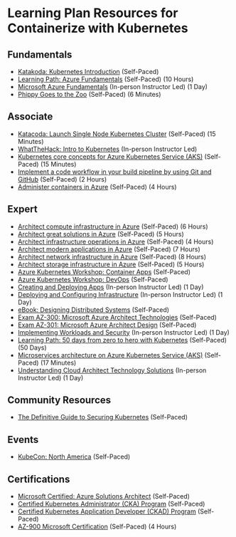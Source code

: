 # Learning Plan Resources for Containerize with Kubernetes

## Fundamentals

* [Katakoda: Kubernetes Introduction](https://www.katacoda.com/) (Self-Paced)
* [Learning Path: Azure Fundamentals](https://docs.microsoft.com/en-us/learn/paths/azure-fundamentals/) (Self-Paced) (10 Hours)
* [Microsoft Azure Fundamentals](https://www.microsoft.com/learning/course.aspx?cid=AZ-900T01) (In-person Instructor Led) (1 Day)
* [Phippy Goes to the Zoo](https://azure.microsoft.com/mediahandler/files/resourcefiles/phippy-goes-to-the-zoo/Phippy%20Goes%20To%20The%20Zoo_MSFTonline.pdf) (Self-Paced) (6 Minutes)

## Associate

* [Katacoda: Launch Single Node Kubernetes Cluster](https://www.katacoda.com/courses/kubernetes/launch-single-node-cluster) (Self-Paced) (15 Minutes)
* [WhatTheHack: Intro to Kubernetes](https://github.com/microsoft/WhatTheHack/tree/master/001-IntroToKubernetes) (In-person Instructor Led)
* [Kubernetes core concepts for Azure Kubernetes Service (AKS)](https://docs.microsoft.com/en-us/azure/aks/concepts-clusters-workloads) (Self-Paced) (15 Minutes)
* [Implement a code workflow in your build pipeline by using Git and GitHub](https://docs.microsoft.com/en-us/learn/modules/implement-code-workflow/) (Self-Paced) (2 Hours)
* [Administer containers in Azure](https://docs.microsoft.com/en-us/learn/paths/administer-containers-in-azure/) (Self-Paced) (4 Hours)

## Expert

* [Architect compute infrastructure in Azure](https://docs.microsoft.com/en-us/learn/paths/architect-compute-infrastructure/) (Self-Paced) (6 Hours)
* [Architect great solutions in Azure](https://docs.microsoft.com/en-us/learn/paths/architect-great-solutions-in-azure/) (Self-Paced) (5 Hours)
* [Architect infrastructure operations in Azure](https://docs.microsoft.com/en-us/learn/paths/architect-infrastructure-operations/) (Self-Paced) (4 Hours)
* [Architect modern applications in Azure](https://docs.microsoft.com/en-us/learn/paths/architect-modern-apps/) (Self-Paced) (7 Hours)
* [Architect network infrastructure in Azure](https://docs.microsoft.com/en-us/learn/paths/architect-network-infrastructure/) (Self-Paced) (8 Hours)
* [Architect storage infrastructure in Azure](https://docs.microsoft.com/en-us/learn/paths/architect-storage-infrastructure/) (Self-Paced) (5 Hours)
* [Azure Kubernetes Workshop: Container Apps](http://aksworkshop.io/) (Self-Paced)
* [Azure Kubernetes Workshop: DevOps](https://devsecops.aksworkshop.io/) (Self-Paced)
* [Creating and Deploying Apps](https://www.microsoft.com/learning/course.aspx?cid=AZ-300T04) (In-person Instructor Led) (1 Day)
* [Deploying and Configuring Infrastructure](https://www.microsoft.com/learning/course.aspx?cid=AZ-300T01) (In-person Instructor Led) (1 Day)
* [eBook: Designing Distributed Systems](https://azure.microsoft.com/en-us/resources/designing-distributed-systems/) (Self-Paced)
* [Exam AZ-300: Microsoft Azure Architect Technologies](https://docs.microsoft.com/en-us/learn/certifications/exams/az-300?wt.mc_id=learningredirect_certs-web-wwl) (Self-Paced)
* [Exam AZ-301: Microsoft Azure Architect Design](https://docs.microsoft.com/en-us/learn/certifications/exams/az-301?wt.mc_id=learningredirect_certs-web-wwl) (Self-Paced)
* [Implementing Workloads and Security](https://www.microsoft.com/learning/course.aspx?cid=AZ-300T02) (In-person Instructor Led) (1 Day)
* [Learning Path: 50 days from zero to hero with Kubernetes](https://azure.microsoft.com/mediahandler/files/resourcefiles/kubernetes-learning-path/Kubernetes%20Learning%20Path_Version%202.0.pdf) (Self-Paced) (50 Days)
* [Microservices architecture on Azure Kubernetes Service (AKS)](https://docs.microsoft.com/en-us/azure/architecture/reference-architectures/microservices/aks) (Self-Paced) (17 Minutes)
* [Understanding Cloud Architect Technology Solutions](https://www.microsoft.com/learning/course.aspx?cid=AZ-300T03) (In-person Instructor Led) (1 Day)

## Community Resources

* [The Definitive Guide to Securing Kubernetes](https://info.aquasec.com/securing_kubernetes) (Self-Paced)

## Events

* [KubeCon: North America](https://events19.linuxfoundation.org/events/kubecon-cloudnativecon-north-america-2019/) (Self-Paced)

## Certifications

* [Microsoft Certified: Azure Solutions Architect](https://docs.microsoft.com/en-us/learn/certifications/azure-solutions-architect) (Self-Paced)
* [Certified Kubernetes Administrator (CKA) Program](https://www.cncf.io/certification/cka/) (Self-Paced)
* [Certified Kubernetes Application Developer (CKAD) Program](https://www.cncf.io/certification/ckad/) (Self-Paced)
* [AZ-900 Microsoft Certification](https://docs.microsoft.com/en-us/learn/certifications/exams/az-900) (Self-Paced) (4 Hours)
